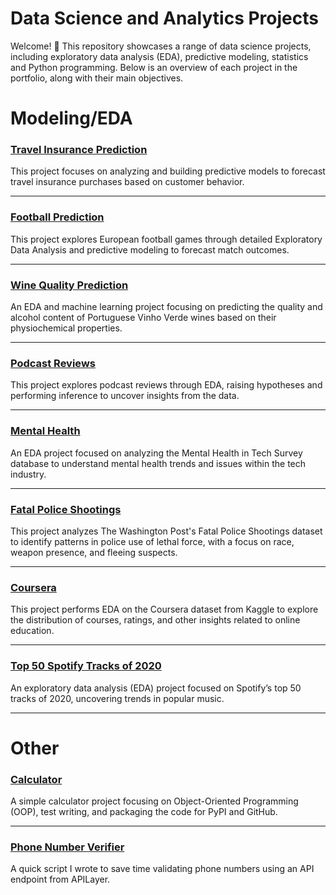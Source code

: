 # Data Science and Analytics Projects

Welcome! 👋 This repository showcases a range of data science projects, including exploratory data analysis (EDA), predictive modeling, statistics and Python programming. Below is an overview of each project in the portfolio, along with their main objectives.

# Modeling/EDA

### [Travel Insurance Prediction](https://github.com/Jpooouks/Travel-Insurance-Prediction)  
This project focuses on analyzing and building predictive models to forecast travel insurance purchases based on customer behavior.

---

### [Football Prediction](https://github.com/Jpooouks/football_prediction)  
This project explores European football games through detailed Exploratory Data Analysis and predictive modeling to forecast match outcomes.

---

### [Wine Quality Prediction](https://github.com/Jpooouks/wine_quality_prediction)  
An EDA and machine learning project focusing on predicting the quality and alcohol content of Portuguese Vinho Verde wines based on their physiochemical properties.

---

### [Podcast Reviews](https://github.com/Jpooouks/podcast_reviews)  
This project explores podcast reviews through EDA, raising hypotheses and performing inference to uncover insights from the data.

---

### [Mental Health](https://github.com/Jpooouks/mental-health-eda)  
An EDA project focused on analyzing the Mental Health in Tech Survey database to understand mental health trends and issues within the tech industry.

---

### [Fatal Police Shootings](https://github.com/Jpooouks/fatal-police-shooting-eda)  
This project analyzes The Washington Post's Fatal Police Shootings dataset to identify patterns in police use of lethal force, with a focus on race, weapon presence, and fleeing suspects.

---

### [Coursera](https://github.com/Jpooouks/coursera-eda)  
This project performs EDA on the Coursera dataset from Kaggle to explore the distribution of courses, ratings, and other insights related to online education.

---

### [Top 50 Spotify Tracks of 2020](https://github.com/Jpooouks/top-50-spotify-eda)  
An exploratory data analysis (EDA) project focused on Spotify’s top 50 tracks of 2020, uncovering trends in popular music.

---
# Other

### [Calculator](https://github.com/Jpooouks/calculator)  
A simple calculator project focusing on Object-Oriented Programming (OOP), test writing, and packaging the code for PyPI and GitHub.

---

### [Phone Number Verifier](https://github.com/Jpooouks/Phone-Verifier)
A quick script I wrote to save time validating phone numbers using an API endpoint from APILayer.

